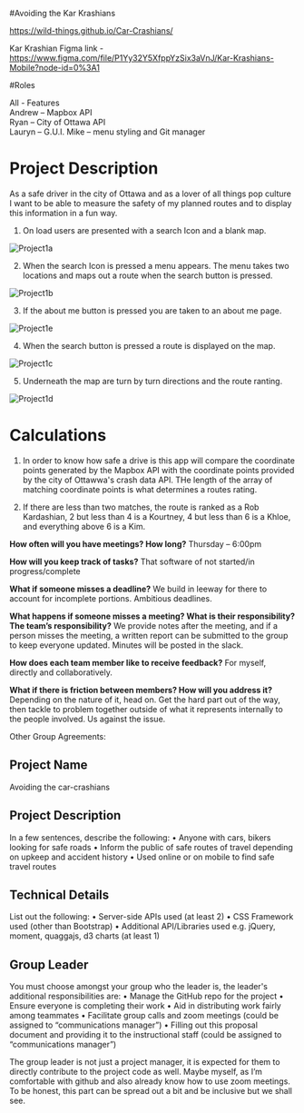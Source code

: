 #Avoiding the Kar Krashians

https://wild-things.github.io/Car-Crashians/

Kar Krashian Figma link - https://www.figma.com/file/P1Yy32Y5XfppYzSix3aVnJ/Kar-Krashians-Mobile?node-id=0%3A1


#Roles 

All - Features  
Andrew – Mapbox API  
Ryan – City of Ottawa API  
Lauryn – G.U.I. 
Mike – menu styling and Git manager  

# Project Description 

As a safe driver in the city of Ottawa and as a lover of all things pop culture I want to be able to measure the safety of my planned routes and to display this information in a fun way. 

1. On load users are presented with a search Icon and a blank map.  

![Project1a](https://user-images.githubusercontent.com/74829094/114041180-4eb29a00-9852-11eb-8cfe-119cd8cce8f8.png)

2. When the search Icon is pressed a menu appears. The menu takes two locations and maps out a route when the search button is pressed. 

![Project1b](https://user-images.githubusercontent.com/74829094/114041358-7d307500-9852-11eb-9a8e-92b9ca230b5f.png)

3. If the about me button is pressed you are taken to an about me page. 

![Project1e](https://user-images.githubusercontent.com/74829094/114041446-8faaae80-9852-11eb-8e7e-3dfd57ecabf7.png)

4. When the search button is pressed a route is displayed on the map. 

![Project1c](https://user-images.githubusercontent.com/74829094/114041550-a3eeab80-9852-11eb-8d91-6f534e7b50d9.png)

5. Underneath the map are turn by turn directions and the route ranting. 

![Project1d](https://user-images.githubusercontent.com/74829094/114041714-c41e6a80-9852-11eb-8631-7fdb7ce1f9ed.png)

# Calculations

1. In order to know how safe a drive is this app will compare the coordinate points generated by the Mapbox API with the coordinate points provided by the city of Ottawwa's crash data API. THe length of the array of matching coordinate points is what determines a routes rating. 

2. If there are less than two matches, the route is ranked as a Rob Kardashian, 2 but less than 4 is a Kourtney, 4 but less than 6 is a Khloe, and everything above 6 is a Kim. 

**How often will you have meetings? How long?**
Thursday – 6:00pm

**How will you keep track of tasks?** 
That software of not started/in progress/complete

**What if someone misses a deadline?** 
We build in leeway for there to account for incomplete portions. Ambitious deadlines.

**What happens if someone misses a meeting?  What is their responsibility? The team’s responsibility?**
We provide notes after the meeting, and if a person misses the meeting, a written report can be submitted to the group to keep everyone updated. Minutes will be posted in the slack.

**How does each team member like to receive feedback?**
For myself, directly and collaboratively.

**What if there is friction between members?  How will you address it?** 
Depending on the nature of it, head on. Get the hard part out of the way, then tackle to problem together outside of what it represents internally to the people involved. Us against the issue.


Other Group Agreements:


## Project Name
Avoiding the car-crashians

## Project Description
In a few sentences, describe the following:
•	Anyone with cars, bikers looking for safe roads
•	Inform the public of safe routes of travel depending on upkeep and accident history
•	Used online or on mobile to find safe travel routes

## Technical Details
List out the following:
•	Server-side APIs used (at least 2)
•	CSS Framework used (other than Bootstrap)
•	Additional API/Libraries used e.g. jQuery, moment, quaggajs, d3 charts (at least 1)

## Group Leader
You must choose amongst your group who the leader is, the leader's additional responsibilities are:
•	Manage the GitHub repo for the project
•	Ensure everyone is completing their work
•	Aid in distributing work fairly among teammates
•	Facilitate group calls and zoom meetings (could be assigned to “communications manager”)
•	Filling out this proposal document and providing it to the instructional staff  (could be assigned to “communications manager”)

The group leader is not just a project manager, it is expected for them to directly contribute to the project code as well.
Maybe myself, as I’m comfortable with github and also already know how to use zoom meetings. To be honest, this part can be spread out a bit and be inclusive but we shall see.

